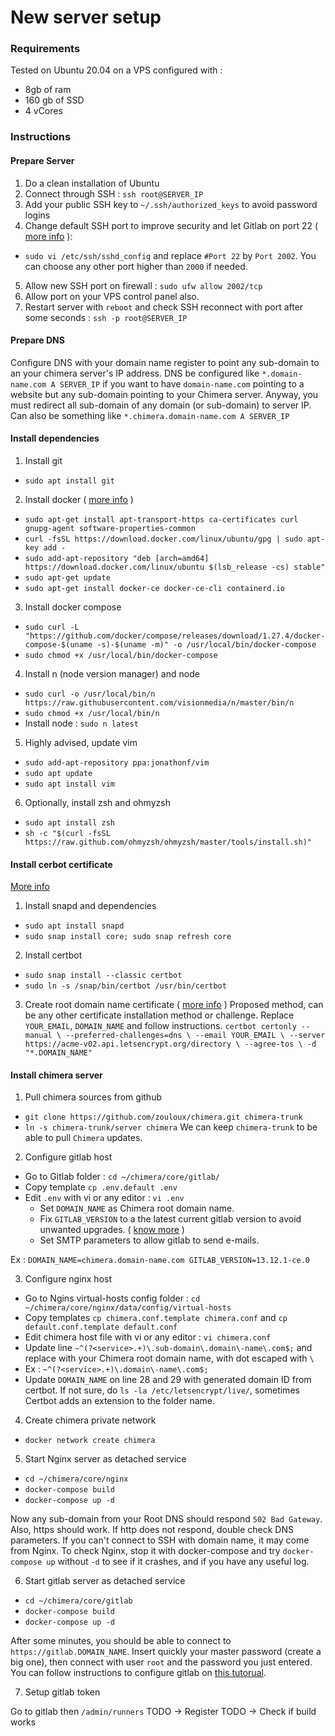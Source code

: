 # New server setup

### Requirements

Tested on Ubuntu 20.04 on a VPS configured with : 
- 8gb of ram
- 160 gb of SSD
- 4 vCores

### Instructions

#### Prepare Server

1. Do a clean installation of Ubuntu
2. Connect through SSH : `ssh root@SERVER_IP`
3. Add your public SSH key to `~/.ssh/authorized_keys` to avoid password logins
4. Change default SSH port to improve security and let Gitlab on port 22
   ( [more info](https://www.cyberciti.biz/faq/howto-change-ssh-port-on-linux-or-unix-server/) ):
- `sudo vi /etc/ssh/sshd_config` and replace `#Port 22` by `Port 2002`.
You can choose any other port higher than `2000` if needed.
5. Allow new SSH port on firewall : `sudo ufw allow 2002/tcp`
6. Allow port on your VPS control panel also.
5. Restart server with `reboot` and check SSH reconnect with port after some 
seconds : `ssh -p root@SERVER_IP`

#### Prepare DNS

Configure DNS with your domain name register to point any sub-domain to an your
chimera server's IP address.
DNS be configured like `*.domain-name.com A SERVER_IP` if you want to have
`domain-name.com` pointing to a website but any sub-domain pointing to your
Chimera server. Anyway, you must redirect all sub-domain of any domain
(or sub-domain) to server IP.
Can also be something like `*.chimera.domain-name.com A SERVER_IP`

#### Install dependencies

1. Install git
- `sudo apt install git`

2. Install docker ( [more info](https://docs.docker.com/engine/install/ubuntu/) )
- `sudo apt-get install apt-transport-https ca-certificates curl gnupg-agent software-properties-common`
- `curl -fsSL https://download.docker.com/linux/ubuntu/gpg | sudo apt-key add -`
- `sudo add-apt-repository "deb [arch=amd64] https://download.docker.com/linux/ubuntu $(lsb_release -cs) stable"`
- `sudo apt-get update`
- `sudo apt-get install docker-ce docker-ce-cli containerd.io`

3. Install docker compose
- `sudo curl -L "https://github.com/docker/compose/releases/download/1.27.4/docker-compose-$(uname -s)-$(uname -m)" -o /usr/local/bin/docker-compose`
- `sudo chmod +x /usr/local/bin/docker-compose`

4. Install n (node version manager) and node
- `sudo curl -o /usr/local/bin/n https://raw.githubusercontent.com/visionmedia/n/master/bin/n`
- `sudo chmod +x /usr/local/bin/n`
- Install node : `sudo n latest`

5. Highly advised, update vim
- `sudo add-apt-repository ppa:jonathonf/vim`
- `sudo apt update`
- `sudo apt install vim`

6. Optionally, install zsh and ohmyzsh
- `sudo apt install zsh`
- `sh -c "$(curl -fsSL https://raw.github.com/ohmyzsh/ohmyzsh/master/tools/install.sh)"`

#### Install cerbot certificate

[More info](https://certbot.eff.org/lets-encrypt/ubuntufocal-nginx)

1. Install snapd and dependencies
- `sudo apt install snapd`
- `sudo snap install core; sudo snap refresh core`

2. Install certbot
- `sudo snap install --classic certbot`
- `sudo ln -s /snap/bin/certbot /usr/bin/certbot`

3. Create root domain name certificate
 ( [more info](https://marcincuber.medium.com/lets-encrypt-generating-wildcard-ssl-certificate-using-certbot-ae1c9484c101) )
Proposed method, can be any other certificate installation method or challenge.
Replace `YOUR_EMAIL`, `DOMAIN_NAME` and follow instructions.
`certbot certonly --manual \
  --preferred-challenges=dns \
  --email YOUR_EMAIL \
  --server https://acme-v02.api.letsencrypt.org/directory \
  --agree-tos \
  -d "*.DOMAIN_NAME"`

#### Install chimera server

1. Pull chimera sources from github
- `git clone https://github.com/zouloux/chimera.git chimera-trunk`
- `ln -s chimera-trunk/server chimera`
We can keep `chimera-trunk` to be able to pull `Chimera` updates.

2. Configure gitlab host
- Go to Gitlab folder : `cd ~/chimera/core/gitlab/`
- Copy template `cp .env.default .env`
- Edit `.env` with vi or any editor : `vi .env` 
  - Set `DOMAIN_NAME` as Chimera root domain name.
  - Fix `GITLAB_VERSION` to a the latest current gitlab version to avoid unwanted upgrades.
    ( [know more](https://hub.docker.com/r/gitlab/gitlab-ce/tags?page=1&ordering=last_updated) )
  - Set SMTP parameters to allow gitlab to send e-mails.
    
Ex : `
DOMAIN_NAME=chimera.domain-name.com
GITLAB_VERSION=13.12.1-ce.0
`

3. Configure nginx host
- Go to Ngins virtual-hosts config folder :
  `cd ~/chimera/core/nginx/data/config/virtual-hosts`
- Copy templates `cp chimera.conf.template chimera.conf` and `cp default.conf.template default.conf`
- Edit chimera host file with vi or any editor : `vi chimera.conf`
- Update line `~^(?<service>.+)\.sub-domain\.domain\-name\.com$;` and replace
  with your Chimera root domain name, with dot escaped with `\`
- Ex : `~^(?<service>.+)\.domain\-name\.com$;`
- Update `DOMAIN_NAME` on line 28 and 29 with generated domain ID from certbot.
  If not sure, do `ls -la /etc/letsencrypt/live/`, sometimes Certbot adds an
  extension to the folder name.

4. Create chimera private network
- `docker network create chimera`

5. Start Nginx server as detached service
- `cd ~/chimera/core/nginx`
- `docker-compose build`
- `docker-compose up -d`

Now any sub-domain from your Root DNS should respond `502 Bad Gateway`.
Also, https should work. If http does not respond, double check DNS parameters.
If you can't connect to SSH with domain name, it may come from Nginx. To check
Nginx, stop it with docker-compose and try `docker-compose up` without `-d` to 
see if it crashes, and if you have any useful log.

6. Start gitlab server as detached service
- `cd ~/chimera/core/gitlab`
- `docker-compose build`
- `docker-compose up -d`

After some minutes, you should be able to connect to `https://gitlab.DOMAIN_NAME`.
Insert quickly your master password (create a big one), then connect with user
`root` and the password you just entered.
You can follow instructions to configure gitlab on [this tutorual](https://www.howtoforge.com/how-to-install-gitlab-server-with-docker-on-ubuntu-1804/).

7. Setup gitlab token

Go to gitlab then `/admin/runners`
TODO -> Register
TODO -> Check if build works